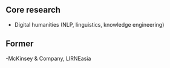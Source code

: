 
## Core research
- Digital humanities (NLP, linguistics, knowledge engineering)
  
## Former
-McKinsey & Company, LIRNEasia
